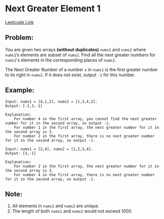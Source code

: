# Next Greater Element 1
[Leetcode Link](https://leetcode.com/problems/next-greater-element-i/)

## Problem:

You are given two arrays **(without duplicates)** `nums1` and `nums2` where `nums1`’s elements are subset of `nums2`. Find all the next greater numbers for `nums1`'s elements in the corresponding places of `nums2`.

The Next Greater Number of a number `x` in `nums1` is the first greater number to its right in `nums2`. If it does not exist, output `-1` for this number.

## Example:

```
Input: nums1 = [4,1,2], nums2 = [1,3,4,2].
Output: [-1,3,-1]

Explanation:
    For number 4 in the first array, you cannot find the next greater number for it in the second array, so output -1.
    For number 1 in the first array, the next greater number for it in the second array is 3.
    For number 2 in the first array, there is no next greater number for it in the second array, so output -1.
```
```
Input: nums1 = [2,4], nums2 = [1,2,3,4].
Output: [3,-1]

Explanation:
    For number 2 in the first array, the next greater number for it in the second array is 3.
    For number 4 in the first array, there is no next greater number for it in the second array, so output -1.
```

## Note:

1. All elements in `nums1` and `nums2` are unique.
2. The length of both `nums1` and `nums2` would not exceed 1000.